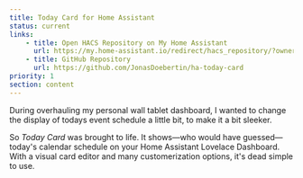```yaml
---
title: Today Card for Home Assistant
status: current
links:
    - title: Open HACS Repository on My Home Assistant
      url: https://my.home-assistant.io/redirect/hacs_repository/?owner=JonasDoebertin&repository=ha-today-card
    - title: GitHub Repository
      url: https://github.com/JonasDoebertin/ha-today-card
priority: 1
section: content
---
```


During overhauling my personal wall tablet dashboard, I wanted to change the display of todays event schedule a little bit, to make it a bit sleeker.

So *Today Card* was brought to life. It shows—who would have guessed—today's calendar schedule on your Home Assistant Lovelace Dashboard. With a visual card editor and many customerization options, it's dead simple to use.
